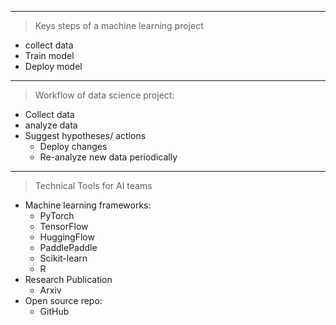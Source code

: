 
---
> Keys steps of a machine learning project
- collect data
- Train model
- Deploy model
---
> Workflow of data science project:
- Collect data
- analyze data
- Suggest hypotheses/ actions
	- Deploy changes
	- Re-analyze new data periodically
---
> Technical Tools for AI teams
- Machine learning frameworks:
	- PyTorch
	- TensorFlow
	- HuggingFlow
	- PaddlePaddle
	- Scikit-learn
	- R
- Research Publication
	- Arxiv
- Open source repo:
	- GitHub
